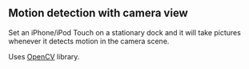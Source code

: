 ## Motion detection with camera view

Set an iPhone/iPod Touch on a stationary dock and it will take pictures whenever it detects motion in the camera scene.

Uses [OpenCV](http://docs.opencv.org/) library.